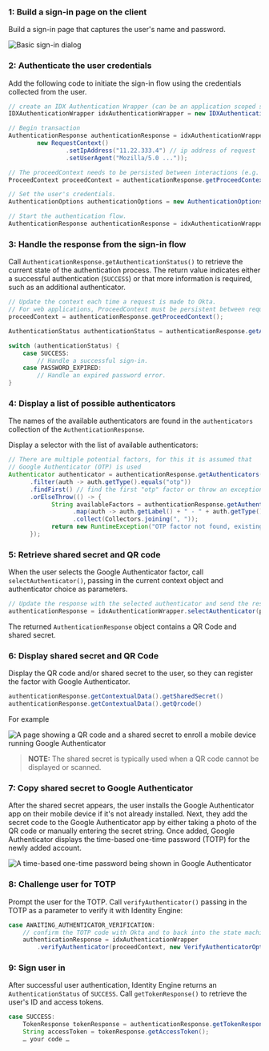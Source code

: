 ### 1: Build a sign-in page on the client

Build a sign-in page that captures the user's name and password.

<div class="half border">

![Basic sign-in dialog](/img/authenticators/java-authenticators-signinform.png)

</div>

### 2: Authenticate the user credentials

Add the following code to initiate the sign-in flow using the credentials collected from the user.

```java
// create an IDX Authentication Wrapper (can be an application scoped singleton)
IDXAuthenticationWrapper idxAuthenticationWrapper = new IDXAuthenticationWrapper();

// Begin transaction
AuthenticationResponse authenticationResponse = idxAuthenticationWrapper.begin(
        new RequestContext()
                .setIpAddress("11.22.333.4") // ip address of request
                .setUserAgent("Mozilla/5.0 ..."));

// The proceedContext needs to be persisted between interactions (e.g. stored in a HttpSession for web apps)
ProceedContext proceedContext = authenticationResponse.getProceedContext();

// Set the user's credentials.
AuthenticationOptions authenticationOptions = new AuthenticationOptions(username, password);

// Start the authentication flow.
AuthenticationResponse authenticationResponse = idxAuthenticationWrapper.authenticate(authenticationOptions, proceedContext);
```

### 3: Handle the response from the sign-in flow

Call `AuthenticationResponse.getAuthenticationStatus()` to retrieve the current state of the authentication process. The return value indicates either a successful authentication (`SUCCESS`) or that more information is required, such as an additional authenticator.


```java
// Update the context each time a request is made to Okta.
// For web applications, ProceedContext must be persistent between requests.
proceedContext = authenticationResponse.getProceedContext();

AuthenticationStatus authenticationStatus = authenticationResponse.getAuthenticationStatus();

switch (authenticationStatus) {
    case SUCCESS:
        // Handle a successful sign-in.
    case PASSWORD_EXPIRED:
        // Handle an expired password error.
}
```

### 4: Display a list of possible authenticators

The names of the available authenticators are found in the `authenticators` collection of the `AuthenticationResponse`.

Display a selector with the list of available authenticators:

```java
// There are multiple potential factors, for this it is assumed that
// Google Authenticator (OTP) is used
Authenticator authenticator = authenticationResponse.getAuthenticators().stream()
      .filter(auth -> auth.getType().equals("otp"))
      .findFirst() // find the first "otp" factor or throw an exception
      .orElseThrow(() -> {
            String availableFactors = authenticationResponse.getAuthenticators().stream()
                  .map(auth -> auth.getLabel() + " - " + auth.getType())
                  .collect(Collectors.joining(", "));
            return new RuntimeException("OTP factor not found, existing options: " + availableFactors);
      });
```

### 5: Retrieve shared secret and QR code

When the user selects the Google Authenticator factor, call `selectAuthenticator()`, passing in the current context object and authenticator choice as parameters.

```java
// Update the response with the selected authenticator and send the result back to the server.
authenticationResponse = idxAuthenticationWrapper.selectAuthenticator(proceedContext, authenticator);
```

The returned `AuthenticationResponse` object contains a QR Code and shared secret.

### 6: Display shared secret and QR Code

Display the QR code and/or shared secret to the user, so they can register the factor with Google Authenticator.

```java
authenticationResponse.getContextualData().getSharedSecret()
authenticationResponse.getContextualData().getQrcode()
```

For example

<div class="half border">

![A page showing a QR code and a shared secret to enroll a mobile device running Google Authenticator](/img/authenticators/dotnet-authenticators-google-enroll-page.png)

</div>

> **NOTE:** The shared secret is typically used when a QR code cannot be displayed or scanned.

### 7: Copy shared secret to Google Authenticator

After the shared secret appears, the user installs the Google Authenticator app on their mobile device if it's not already installed. Next, they add the secret code to the Google Authenticator app by either taking a photo of the QR code or manually entering the secret string. Once added, Google Authenticator displays the time-based one-time password (TOTP) for the newly added account.

<div class="half">

![A time-based one-time password being shown in Google Authenticator](/img/authenticators/authenticators-google-one-time-password.png)

</div>

### 8: Challenge user for TOTP

Prompt the user for the TOTP. Call `verifyAuthenticator()` passing in the TOTP as a parameter to verify it with Identity Engine:

```java
case AWAITING_AUTHENTICATOR_VERIFICATION:
    // confirm the TOTP code with Okta and to back into the state machine
    authenticationResponse = idxAuthenticationWrapper
        .verifyAuthenticator(proceedContext, new VerifyAuthenticatorOptions(code));
```

### 9: Sign user in

After successful user authentication, Identity Engine returns an `AuthenticationStatus` of `SUCCESS`. Call `getTokenResponse()` to retrieve the user's ID and access tokens.

```java
case SUCCESS:
    TokenResponse tokenResponse = authenticationResponse.getTokenResponse();
    String accessToken = tokenResponse.getAccessToken();
    … your code …
```
